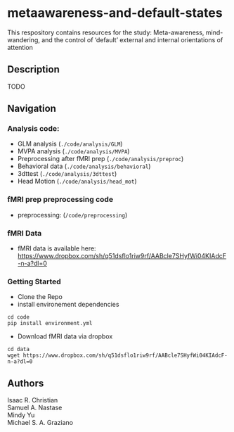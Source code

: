 # metaawareness-and-default-states

This respository contains resources for the study: Meta-awareness, mind-wandering, and the control of ‘default’ external and internal orientations of attention


## Description

TODO


## Navigation


### Analysis code:
- GLM analysis (`./code/analysis/GLM`)
- MVPA analysis (`./code/analysis/MVPA`)
- Preprocessing after fMRI prep (`./code/analysis/preproc`)
- Behavioral data (`./code/analysis/behavioral`)
- 3dttest (`./code/analysis/3dttest`)
- Head Motion (`./code/analysis/head_mot`)

### fMRI prep preprocessing code
- preprocessing: (`/code/preprocessing`)

### fMRI Data
- fMRI data is available here: https://www.dropbox.com/sh/q51dsflo1riw9rf/AABcle7SHyfWi04KIAdcF-n-a?dl=0

### Getting Started
* Clone the Repo
* install environement dependencies
```
cd code
pip install environment.yml
```

* Download fMRI data via dropbox
```
cd data
wget https://www.dropbox.com/sh/q51dsflo1riw9rf/AABcle7SHyfWi04KIAdcF-n-a?dl=0
```


## Authors
Isaac R. Christian <br>
Samuel A. Nastase <br>
Mindy Yu  <br>
Michael S. A. Graziano
